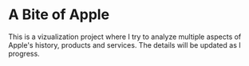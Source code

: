 # A Bite of Apple

This is a vizualization project where I try to analyze multiple aspects of Apple's history, products and services. The details will be updated as I progress.
